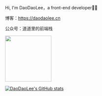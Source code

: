Hi, I'm DaoDaoLee，a front-end developer👨‍💻

博客：https://daodaolee.cn


公众号：道道里的前端栈

<img src="https://i.loli.net/2021/02/04/R6K7iwTcYjEfVke.jpg" width="150"/>

[![DaoDaoLee's GitHub stats](https://github-readme-stats.vercel.app/api?username=daodaolee&show_icons=true&count_private=true)](https://github.com/daodaolee/github-readme-stats)

